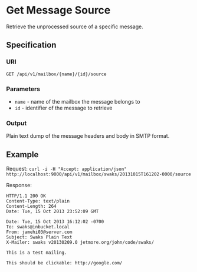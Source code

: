 # Get Message Source

Retrieve the unprocessed source of a specific message.

## Specification

### URI

`GET /api/v1/mailbox/{name}/{id}/source`

### Parameters

- `name` - name of the mailbox the message belongs to
- `id` - identifier of the message to retrieve

### Output

Plain text dump of the message headers and body in SMTP format.

## Example

Request: `curl -i -H "Accept: application/json" http://localhost:9000/api/v1/mailbox/swaks/20131015T161202-0000/source`

Response:

```http
HTTP/1.1 200 OK
Content-Type: text/plain
Content-Length: 264
Date: Tue, 15 Oct 2013 23:52:09 GMT

Date: Tue, 15 Oct 2013 16:12:02 -0700
To: swaks@inbucket.local
From: jamehi03@server.com
Subject: Swaks Plain Text
X-Mailer: swaks v20130209.0 jetmore.org/john/code/swaks/

This is a test mailing.

This should be clickable: http://google.com/
```
